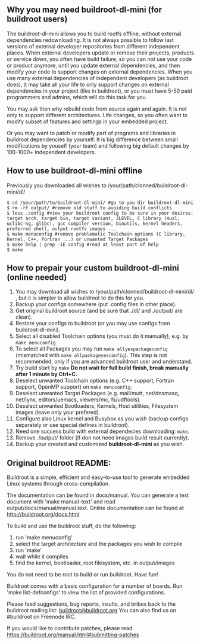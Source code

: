 Why you may need buildroot-dl-mini (for buildroot users)
--------------------------

The buildroot-dl-mini allows you to build rootfs offline, without external dependencies redownloading.
It is not always possible to follow last versions of external developer
repositories from different independent places.
When external developers update or remove their projects, products or service down, 
you often have build failure,
so you can not use your code or product anymore, until you update external dependencies,
and then modify your code to support changes on external dependencies.
When you use many external dependencies of independent developers (as buildroot does),
it may take all your life to only support changes on external dependencies
in your project (like in buildroot), or you must have 5-50 paid programmers and admins,
which will do this task for you.

You may ask then why rebuild code from source again and again.
It is not only to support different architectures.
Life changes, so you often want to modify
subset of features and settings in your embedded project.

Or you may want to patch or modify part of programs and libraries
in buildroot dependencies by yourself. It is big difference between
small modifications by youself (your team)
and following big default changes by 100-1000+ independent developers.

How to use buildroot-dl-mini offline
--------------------------

Previously you downloaded all wishes to /your/path/clonned/buildroot-dl-mini/dl/

```
$ cd /your/path/to/buildroot-dl-mini/ #go to you dir buildroot-dl-mini
$ rm -rf output/ #remove old stuff to avoiding build conflicts
$ less .config #view your buildroot config to be sure in your desires: target arch, target bin, target variant, JLEVEL, C library (musl, uclibc-ng, glibc), gcc compiler version, binutils, kernel headers, preferred shell, output rootfs images ...
$ make menuconfig #remove problematic Toolchain options (C library, Kernel, C++, Fortran ...) or unwanted Target Packages
$ make help | grep -iE config #read at least part of help
$ make
```

How to prepair your custom buildroot-dl-mini (online needed)
--------------------------

1. You may download all wishes to /your/path/clonned/buildroot-dl-mini/dl/
, but it is simpler to allow buildroot to do this for you.
2. Backup your configs somewhere (put .config files in other place).
3. Get original buildroot source (and be sure that ./dl/ and ./output/ are clean).
4. Restore your configs to buildroot (or you may use configs from buildroot-dl-mini).
5. Select all disabled Toolchain options (you must do it manually), e.g. by `make menuconfig`
6. To select all Packages you may run `make allyespackageconfig` (mismatched with `make allpackageyesconfig`). This step is not recommended, only if you are advanced buildroot user and understand.
7. Try build start by `make` **Do not wait for full build finish, break manually after 1 minute by Ctrl+C.**
8. Deselect unwanted Toolchain options (e.g. C++ support, Fortran support, OpenMP support) on `make menuconfig`.
9. Deselect unwanted Target Packages (e.g. mail/mutt, net/dnsmasq, net/lynx, editors/uemacs, viewers/mc, fs/udftools).
10. Deselect unwanted Bootloaders, Kernels, Host utilities, Filesystem images (leave only your prefered).
11. Configure also Linux kernel and Busybox as you wish (backup configs separately or use special defines in buildroot).
12. Need one success build with external dependecies downloading: `make`.
13. Remove ./output/ folder (if don not need images build result currently).
14. Backup your created and customized **buildroot-dl-mini** as you wish.

Original buildroot README:
--------------------------

Buildroot is a simple, efficient and easy-to-use tool to generate embedded
Linux systems through cross-compilation.

The documentation can be found in docs/manual. You can generate a text
document with 'make manual-text' and read output/docs/manual/manual.text.
Online documentation can be found at http://buildroot.org/docs.html

To build and use the buildroot stuff, do the following:

1) run 'make menuconfig'
2) select the target architecture and the packages you wish to compile
3) run 'make'
4) wait while it compiles
5) find the kernel, bootloader, root filesystem, etc. in output/images

You do not need to be root to build or run buildroot.  Have fun!

Buildroot comes with a basic configuration for a number of boards. Run
'make list-defconfigs' to view the list of provided configurations.

Please feed suggestions, bug reports, insults, and bribes back to the
buildroot mailing list: buildroot@buildroot.org
You can also find us on #buildroot on Freenode IRC.

If you would like to contribute patches, please read
https://buildroot.org/manual.html#submitting-patches
